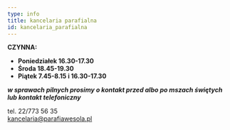 ```yaml
---
type: info
title: kancelaria parafialna
id: kancelaria_parafialna
---
```

**CZYNNA:**

* **Poniedziałek 16.30-17.30**
* **Środa 18.45-19.30** 
* **Piątek 7.45-8.15 i 16.30-17.30**

***w sprawach pilnych prosimy o kontakt przed albo po mszach świętych lub kontakt telefoniczny*** 

tel. 22/773 56 35\
kancelaria@parafiawesola.pl